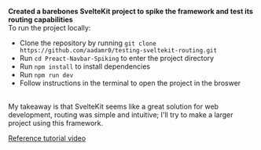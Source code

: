 **Created a barebones SvelteKit project to spike the framework and test its routing capabilities** <br>
To run the project locally:<br>
- Clone the repository by running `git clone https://github.com/aadamr0/testing-sveltekit-routing.git`
- Run `cd Preact-Navbar-Spiking` to enter the project directory
- Run `npm install` to install dependencies
- Run `npm run dev`
- Follow instructions in the terminal to open the project in the broswer <br>
<br>
My takeaway is that SvelteKit seems like a great solution for web development, routing was simple and intuitive; I'll try to make a larger project using this framework.<br>

[Reference tutorial video](https://www.youtube.com/watch?v=7hXHbGj6iE0&list=PLA9WiRZ-IS_zfHpxmztJQLeBISsQkh9-M&index=3)
